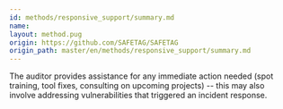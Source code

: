```yaml
---
id: methods/responsive_support/summary.md
name: 
layout: method.pug
origin: https://github.com/SAFETAG/SAFETAG
origin_path: master/en/methods/responsive_support/summary.md
---
```


The auditor provides assistance for any immediate action needed (spot training, tool fixes, consulting on upcoming projects) -- this may also involve addressing vulnerabilities that triggered an incident response.

